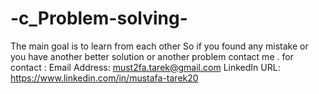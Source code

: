 # -c_Problem-solving- 
The main goal is to learn from each other So if you found any mistake or you have another better solution or another problem contact me .
    for contact : 
Email Address: must2fa.tarek@gmail.com
LinkedIn URL: https://www.linkedin.com/in/mustafa-tarek20 
